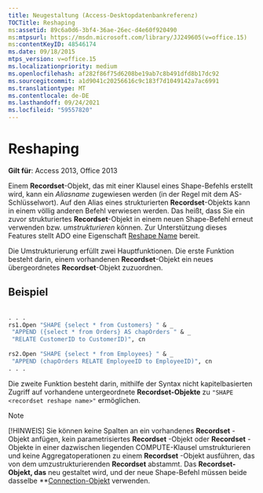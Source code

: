 ```yaml
---
title: Neugestaltung (Access-Desktopdatenbankreferenz)
TOCTitle: Reshaping
ms:assetid: 89c6a0d6-3bf4-36ae-26ec-d4e60f920490
ms:mtpsurl: https://msdn.microsoft.com/library/JJ249605(v=office.15)
ms:contentKeyID: 48546174
ms.date: 09/18/2015
mtps_version: v=office.15
ms.localizationpriority: medium
ms.openlocfilehash: af282f86f75d6208be19ab7c8b491dfd8b17dc92
ms.sourcegitcommit: a1d9041c20256616c9c183f7d1049142a7ac6991
ms.translationtype: MT
ms.contentlocale: de-DE
ms.lasthandoff: 09/24/2021
ms.locfileid: "59557820"
---
```

# <a name="reshaping"></a>Reshaping

**Gilt für**: Access 2013, Office 2013

Einem **Recordset**-Objekt, das mit einer Klausel eines Shape-Befehls erstellt wird, kann ein *Aliasname* zugewiesen werden (in der Regel mit dem AS-Schlüsselwort). Auf den Alias eines strukturierten **Recordset**-Objekts kann in einem völlig anderen Befehl verwiesen werden. Das heißt, dass Sie ein zuvor strukturiertes **Recordset**-Objekt in einem neuen Shape-Befehl erneut verwenden bzw. *umstrukturieren* können. Zur Unterstützung dieses Features stellt ADO eine Eigenschaft [Reshape Name](reshape-name-property-dynamic-ado.md) bereit.

Die Umstrukturierung erfüllt zwei Hauptfunktionen. Die erste Funktion besteht darin, einem vorhandenen **Recordset**-Objekt ein neues übergeordnetes **Recordset**-Objekt zuzuordnen.

## <a name="example"></a>Beispiel

```vb 
 
. . . 
rs1.Open "SHAPE {select * from Customers} " & _ 
 "APPEND ({select * from Orders} AS chapOrders " & _ 
 "RELATE CustomerID to CustomerID)", cn 
 
rs2.Open "SHAPE {select * from Employees} " & _ 
 "APPEND (chapOrders RELATE EmployeeID to EmployeeID)", cn 
. . . 
```

Die zweite Funktion besteht darin, mithilfe der Syntax nicht kapitelbasierten Zugriff auf vorhandene untergeordnete **Recordset-Objekte** zu `"SHAPE <recordset reshape name>"` ermöglichen.

> [!NOTE]
> [!HINWEIS] Sie können keine Spalten an ein vorhandenes **Recordset** -Objekt anfügen, kein parametrisiertes **Recordset** -Objekt oder **Recordset** -Objekte in einer dazwischen liegenden COMPUTE-Klausel umstrukturieren und keine Aggregatoperationen zu einem **Recordset** -Objekt ausführen, das von dem umzustrukturierenden **Recordset** abstammt. Das **Recordset-Objekt, das** neu gestaltet wird, und der neue Shape-Befehl müssen beide dasselbe **[Connection-Objekt](connection-object-ado.md) verwenden.


